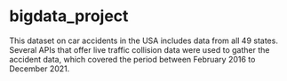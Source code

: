 # bigdata_project

This dataset on car accidents in the USA includes data from all 49 states. Several APIs that offer live traffic collision data were used to gather the accident data, which covered the period between February 2016 to December 2021. 
